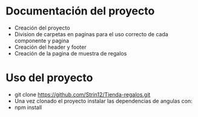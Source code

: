 # Documentación del proyecto
- Creación del proyecto
- Division de carpetas en paginas para el uso correcto de cada componente y pagina
- Creación del header y footer
- Creación de la pagina de muestra de regalos
# Uso del proyecto
- git clone https://github.com/Strin12/Tienda-regalos.git
- Una vez clonado el proyecto instalar las dependencias de angulas con:
- npm install
